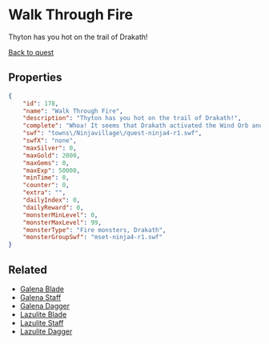 # Walk Through Fire

Thyton has you hot on the trail of Drakath!

[Back to quest](../quests.md)

## Properties

```json
{
    "id": 178,
    "name": "Walk Through Fire",
    "description": "Thyton has you hot on the trail of Drakath!",
    "complete": "Whoa! It seems that Drakath activated the Wind Orb and used its power against you but it looks like he does not have control of that power yet. You HAVE to get to him before he figures out how to use that power!",
    "swf": "towns\/Ninjavillage\/quest-ninja4-r1.swf",
    "swfX": "none",
    "maxSilver": 0,
    "maxGold": 2000,
    "maxGems": 0,
    "maxExp": 50000,
    "minTime": 0,
    "counter": 0,
    "extra": "",
    "dailyIndex": 0,
    "dailyReward": 0,
    "monsterMinLevel": 0,
    "monsterMaxLevel": 99,
    "monsterType": "Fire monsters, Drakath",
    "monsterGroupSwf": "mset-ninja4-r1.swf"
}
```

## Related

- [Galena Blade](../items/1334-galena-blade.md)
- [Galena Staff](../items/1335-galena-staff.md)
- [Galena Dagger](../items/1336-galena-dagger.md)
- [Lazulite Blade](../items/1337-lazulite-blade.md)
- [Lazulite Staff](../items/1338-lazulite-staff.md)
- [Lazulite Dagger](../items/1339-lazulite-dagger.md)

